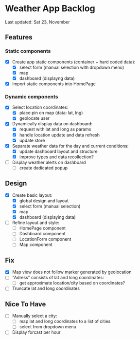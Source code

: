# Weather App Backlog

Last updated: Sat 23, November

## Features

### Static components

- [x] Create app static components (container + hard coded data):
  - [x] select form (manual selection with dropdown menu)
  - [x] map
  - [x] dashboard (displayng data)

- [x] Import static components into HomePage

### Dynamic components

- [x] Select location coordinates:
  - [x] place pin on map (data: lat, lng)
  - [x] geolocate user

- [x] Dynamically display data on dashboard:
  - [x] request with lat and long as params
  - [x] handle location update and data refresh
  - [x] update store

- [x] Separate weather data for the day and current conditions:
  - [x] update dashboard layout and structure
  - [x] improve types and data recollection?

- [ ] Display weather alerts on dashboard
  - [ ] create dedicated popup

## Design

- [x] Create basic layout:
  - [x] global design and layout
  - [x] select form (manual selection)
  - [x] map
  - [x] dashboard (displaying data)

- [ ] Refine layout and style:
  - [ ] HomePage component
  - [ ] Dashboard component
  - [ ] LocationForm component
  - [ ] Map component

## Fix

- [x] Map view does not follow marker generated by geolocation
- [ ] "Adress" consists of lat and long coordinates:
  - [ ] get approximate location/city based on coordinates?
- [ ] Truncate lat and long coordinates

## Nice To Have

- [ ] Manually select a city:
  - [ ] map lat and long coordinates to a list of cities
  - [ ] select from dropdown menu

- [ ] Display forcast per hour
